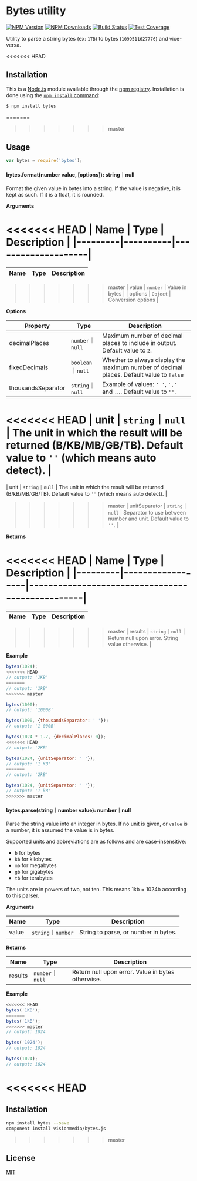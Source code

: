 # Bytes utility

[![NPM Version][npm-image]][npm-url]
[![NPM Downloads][downloads-image]][downloads-url]
[![Build Status][travis-image]][travis-url]
[![Test Coverage][coveralls-image]][coveralls-url]

Utility to parse a string bytes (ex: `1TB`) to bytes (`1099511627776`) and vice-versa.

<<<<<<< HEAD
## Installation

This is a [Node.js](https://nodejs.org/en/) module available through the
[npm registry](https://www.npmjs.com/). Installation is done using the
[`npm install` command](https://docs.npmjs.com/getting-started/installing-npm-packages-locally):

```bash
$ npm install bytes
```

=======
>>>>>>> master
## Usage

```js
var bytes = require('bytes');
```

#### bytes.format(number value, [options]): string｜null

Format the given value in bytes into a string. If the value is negative, it is kept as such. If it is a float, it is
 rounded.

**Arguments**

<<<<<<< HEAD
| Name    | Type     | Description        |
|---------|----------|--------------------|
=======
| Name    | Type   | Description        |
|---------|--------|--------------------|
>>>>>>> master
| value   | `number` | Value in bytes     |
| options | `Object` | Conversion options |

**Options**

| Property          | Type   | Description                                                                             |
|-------------------|--------|-----------------------------------------------------------------------------------------|
| decimalPlaces | `number`｜`null` | Maximum number of decimal places to include in output. Default value to `2`. |
| fixedDecimals | `boolean`｜`null` | Whether to always display the maximum number of decimal places. Default value to `false` |
| thousandsSeparator | `string`｜`null` | Example of values: `' '`, `','` and `.`... Default value to `''`. |
<<<<<<< HEAD
| unit | `string`｜`null` | The unit in which the result will be returned (B/KB/MB/GB/TB). Default value to `''` (which means auto detect). |
=======
| unit | `string`｜`null` | The unit in which the result will be returned (B/kB/MB/GB/TB). Default value to `''` (which means auto detect). |
>>>>>>> master
| unitSeparator | `string`｜`null` | Separator to use between number and unit. Default value to `''`. |

**Returns**

<<<<<<< HEAD
| Name    | Type             | Description                                     |
|---------|------------------|-------------------------------------------------|
=======
| Name    | Type        | Description             |
|---------|-------------|-------------------------|
>>>>>>> master
| results | `string`｜`null` | Return null upon error. String value otherwise. |

**Example**

```js
bytes(1024);
<<<<<<< HEAD
// output: '1KB'
=======
// output: '1kB'
>>>>>>> master

bytes(1000);
// output: '1000B'

bytes(1000, {thousandsSeparator: ' '});
// output: '1 000B'

bytes(1024 * 1.7, {decimalPlaces: 0});
<<<<<<< HEAD
// output: '2KB'

bytes(1024, {unitSeparator: ' '});
// output: '1 KB'
=======
// output: '2kB'

bytes(1024, {unitSeparator: ' '});
// output: '1 kB'
>>>>>>> master

```

#### bytes.parse(string｜number value): number｜null

Parse the string value into an integer in bytes. If no unit is given, or `value`
is a number, it is assumed the value is in bytes.

Supported units and abbreviations are as follows and are case-insensitive:

  * `b` for bytes
  * `kb` for kilobytes
  * `mb` for megabytes
  * `gb` for gigabytes
  * `tb` for terabytes

The units are in powers of two, not ten. This means 1kb = 1024b according to this parser.

**Arguments**

| Name          | Type   | Description        |
|---------------|--------|--------------------|
| value   | `string`｜`number` | String to parse, or number in bytes.   |

**Returns**

| Name    | Type        | Description             |
|---------|-------------|-------------------------|
| results | `number`｜`null` | Return null upon error. Value in bytes otherwise. |

**Example**

```js
<<<<<<< HEAD
bytes('1KB');
=======
bytes('1kB');
>>>>>>> master
// output: 1024

bytes('1024');
// output: 1024

bytes(1024);
// output: 1024
```

<<<<<<< HEAD
=======
## Installation

```bash
npm install bytes --save
component install visionmedia/bytes.js
```

>>>>>>> master
## License 

[MIT](LICENSE)

[downloads-image]: https://img.shields.io/npm/dm/bytes.svg
[downloads-url]: https://npmjs.org/package/bytes
[npm-image]: https://img.shields.io/npm/v/bytes.svg
[npm-url]: https://npmjs.org/package/bytes
[travis-image]: https://img.shields.io/travis/visionmedia/bytes.js/master.svg
[travis-url]: https://travis-ci.org/visionmedia/bytes.js
[coveralls-image]: https://img.shields.io/coveralls/visionmedia/bytes.js/master.svg
[coveralls-url]: https://coveralls.io/r/visionmedia/bytes.js?branch=master
